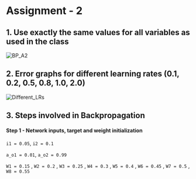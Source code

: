 # Assignment - 2

## 1. Use exactly the same values for all variables as used in the class

![BP_A2](https://user-images.githubusercontent.com/6522987/135614643-31d850bf-3610-4fce-beba-777a7c685cc8.png)


## 2. Error graphs for different learning rates (0.1, 0.2, 0.5, 0.8, 1.0, 2.0)

![Different_LRs](https://user-images.githubusercontent.com/6522987/135614909-2bc8e980-0de5-4150-af72-8446c943ad28.png)


## 3. Steps involved in Backpropagation

  #### Step 1 - Network inputs, target and weight initialization 
  
  `i1 = 0.05`, `i2 = 0.1`
  
  `a_o1 = 0.01`, `a_o2 = 0.99`
  
  `W1 = 0.15` , `W2 = 0.2` , `W3 = 0.25` , `W4 = 0.3` , `W5 = 0.4` , `W6 = 0.45` , `W7 = 0.5` , `W8 = 0.55`
  


